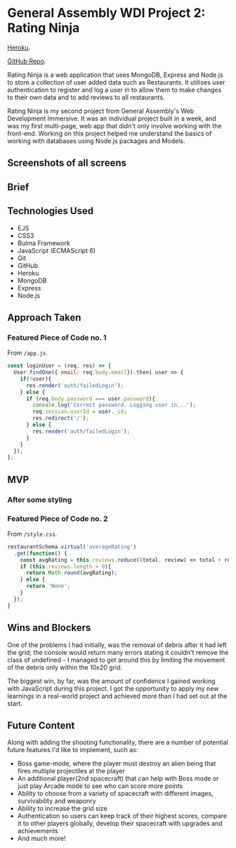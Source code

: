 # General Assembly WDI Project 2: Rating Ninja

[Heroku](https://rating-ninja.herokuapp.com/).

[GitHub Repo](https://github.com/ShamSZ/wdi-project-two).

Rating Ninja is a web application that uses MongoDB, Express and Node.js to store a collection of user added data such as Restaurants. It utilises user authentication to register and log a user in to allow them to make changes to their own data and to add reviews to all restaurants.

Rating Ninja is my second project from General Assembly's Web Development Immersive. It was an individual project built in a week, and was my first multi-page, web app that didn't only involve working with the front-end. Working on this project helped me understand the basics of working with databases using Node.js packages and Models.

## Screenshots of all screens

## Brief

## Technologies Used

* EJS
* CSS3
* Bulma Framework
* JavaScript (ECMAScript 6)
* Git
* GitHub
* Heroku
* MongoDB
* Express
* Node.js

## Approach Taken

### Featured Piece of Code no. 1

From `/app.js`.
``` JavaScript
const loginUser = (req, res) => {
  User.findOne({ email: req.body.email}).then( user => {
    if(!user){
      res.render('auth/failedLogin');
    } else {
      if (req.body.password === user.password){
        console.log('Correct password. Logging user in...');
        req.session.userId = user._id;
        res.redirect('/');
      } else {
        res.render('auth/failedLogin');
      }
    }
  });
};
```

## MVP

### After some styling


### Featured Piece of Code no. 2

From `/style.css`.
``` JavaScript
restaurantSchema.virtual('averageRating')
  .get(function() {
    const avgRating = this.reviews.reduce((total, review) => total + review.rating, 0) / this.reviews.length;
    if (this.reviews.length > 0){
      return Math.round(avgRating);
    } else {
      return 'None';
    }
  });
}
```


## Wins and Blockers

One of the problems I had initially, was the removal of  debris after it had left the grid; the console would return many errors stating it couldn't remove the class of undefined - I managed to get around this by limiting the movement of the debris only within the 10x20 grid.

The biggest win, by far, was the amount of confidence I gained working with JavaScript during this project. I got the opportunity to apply my new learnings in a real-world project and achieved more than I had set out at the start.

## Future Content

Along with adding the shooting functionality, there are a number of potential future features I'd like to implement, such as:
* Boss game-mode, where the player must destroy an alien being that fires multiple projectiles at the player
* An additional player(2nd spacecraft) that can help with Boss mode or just play Arcade mode to see who can score more points
* Ability to choose from a variety of spacecraft with different images, survivability and weaponry
* Ability to increase the grid size
* Authentication so users can keep track of their highest scores, compare it to other players globally, develop their spacecraft with upgrades and achievements
* And much more!

